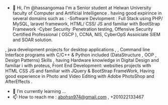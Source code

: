 - 👋 Hi, I’m @hassangomaa
I'm a Senior student at Helwan University faculty of Computer and Artificial Intelligence .
having good expirince in several domains such as :
-Software Devlopment : Full Stack using PHP/ MySQL, laravel framework, HTML/ CSS/ JS and familiar with BootStrap Framework
-Cyber Security :Penetration testing, Offensive Security Certified Professional ( OSCP ), CCNA, NIS,
 CyberOpS Assoiciate SIEM and SOAR solution.

, java development projects for desktop applications ,
, Command line Interface programs with C/C++ & Python included (DataStructure , OOP , Design Patterns) Skills , having Hardware knowledge in Digital Design and familiar i with proteus,
Front End Development: websities projects with HTML CSS JS and familiar with JQuery & BootStrap FrameWork, Having good experience in Photo and Video Editing with Adobe PhotoShop and AfterEffects .
- 🌱 I’m currently learning ...
- 📫 How to reach me : abohsn974@gmail.com , +201022133467
 
